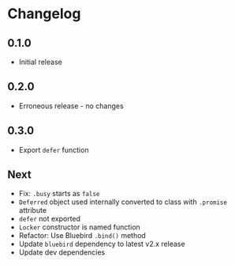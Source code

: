 # Changelog

## 0.1.0

* Initial release

## 0.2.0

* Erroneous release - no changes

## 0.3.0

* Export `defer` function

## Next

* Fix: `.busy` starts as `false`
* `Deferred` object used internally converted to class with `.promise` attribute
* `defer` not exported
* `Locker` constructor is named function
* Refactor: Use Bluebird `.bind()` method
* Update `bluebird` dependency to latest v2.x release
* Update dev dependencies
